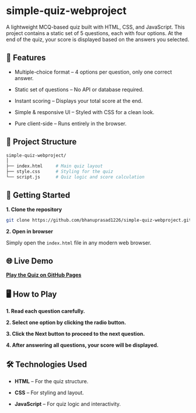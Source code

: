 # simple-quiz-webproject
A lightweight MCQ-based quiz built with HTML, CSS, and JavaScript.
This project contains a static set of 5 questions, each with four options.
At the end of the quiz, your score is displayed based on the answers you selected.
## 🎯 Features
- Multiple-choice format – 4 options per question, only one correct answer.

- Static set of questions – No API or database required.

- Instant scoring – Displays your total score at the end.

- Simple & responsive UI – Styled with CSS for a clean look.

- Pure client-side – Runs entirely in the browser.
## 📂 Project Structure
```bash
simple-quiz-webproject/
│
├── index.html     # Main quiz layout
├── style.css      # Styling for the quiz
└── script.js      # Quiz logic and score calculation
```
## 🚀 Getting Started
**1. Clone the repository**
```bash
git clone https://github.com/bhanuprasad1226/simple-quiz-webproject.git
```
**2. Open in browser**

Simply open the `index.html` file in any modern web browser.
## 🌐 Live Demo
**[Play the Quiz on GitHub Pages](https://bhanuprasad1226.github.io/simple-quiz-webproject/)**
## 🖥️ How to Play
**1. Read each question carefully.**

**2. Select one option by clicking the radio button.**

**3. Click the Next button to proceed to the next question.**

**4. After answering all questions, your score will be displayed.**
## 🛠️ Technologies Used
- **HTML** – For the quiz structure.

- **CSS** – For styling and layout.

- **JavaScript** – For quiz logic and interactivity.













